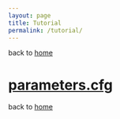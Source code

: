 ```yaml
---
layout: page
title: Tutorial
permalink: /tutorial/
---
```


back to [home](/home)

# [parameters.cfg](tutorial-parameters)

back to [home](/home)
